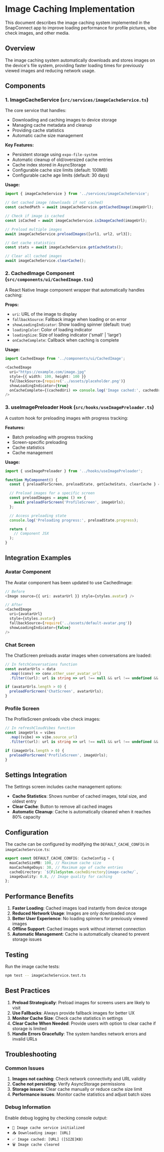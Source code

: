 # Image Caching Implementation

This document describes the image caching system implemented in the SnapConnect app to improve loading performance for profile pictures, vibe check images, and other media.

## Overview

The image caching system automatically downloads and stores images on the device's file system, providing faster loading times for previously viewed images and reducing network usage.

## Components

### 1. ImageCacheService (`src/services/imageCacheService.ts`)

The core service that handles:

- Downloading and caching images to device storage
- Managing cache metadata and cleanup
- Providing cache statistics
- Automatic cache size management

**Key Features:**

- Persistent storage using `expo-file-system`
- Automatic cleanup of old/oversized cache entries
- Cache index stored in AsyncStorage
- Configurable cache size limits (default: 100MB)
- Configurable cache age limits (default: 30 days)

**Usage:**

```typescript
import { imageCacheService } from '../services/imageCacheService';

// Get cached image (downloads if not cached)
const cachedPath = await imageCacheService.getCachedImage(imageUrl);

// Check if image is cached
const isCached = await imageCacheService.isImageCached(imageUrl);

// Preload multiple images
await imageCacheService.preloadImages([url1, url2, url3]);

// Get cache statistics
const stats = await imageCacheService.getCacheStats();

// Clear all cached images
await imageCacheService.clearCache();
```

### 2. CachedImage Component (`src/components/ui/CachedImage.tsx`)

A React Native Image component wrapper that automatically handles caching:

**Props:**

- `uri`: URL of the image to display
- `fallbackSource`: Fallback image when loading or on error
- `showLoadingIndicator`: Show loading spinner (default: true)
- `loadingColor`: Color of loading indicator
- `loadingSize`: Size of loading indicator ('small' | 'large')
- `onCacheComplete`: Callback when caching is complete

**Usage:**

```typescript
import CachedImage from '../components/ui/CachedImage';

<CachedImage
  uri="https://example.com/image.jpg"
  style={{ width: 100, height: 100 }}
  fallbackSource={require('../assets/placeholder.png')}
  showLoadingIndicator={true}
  onCacheComplete={(cachedUri) => console.log('Image cached:', cachedUri)}
/>
```

### 3. useImagePreloader Hook (`src/hooks/useImagePreloader.ts`)

A custom hook for preloading images with progress tracking:

**Features:**

- Batch preloading with progress tracking
- Screen-specific preloading
- Cache statistics
- Cache management

**Usage:**

```typescript
import { useImagePreloader } from '../hooks/useImagePreloader';

function MyComponent() {
  const { preloadForScreen, preloadState, getCacheStats, clearCache } = useImagePreloader();

  // Preload images for a specific screen
  const preloadImages = async () => {
    await preloadForScreen('ProfileScreen', imageUrls);
  };

  // Access preloading state
  console.log('Preloading progress:', preloadState.progress);

  return (
    // Component JSX
  );
}
```

## Integration Examples

### Avatar Component

The Avatar component has been updated to use CachedImage:

```typescript
// Before
<Image source={{ uri: avatarUrl }} style={styles.avatar} />

// After
<CachedImage
  uri={avatarUrl}
  style={styles.avatar}
  fallbackSource={require('../assets/default-avatar.png')}
  showLoadingIndicator={false}
/>
```

### Chat Screen

The ChatScreen preloads avatar images when conversations are loaded:

```typescript
// In fetchConversations function
const avatarUrls = data
  .map((conv) => conv.other_user_avatar_url)
  .filter((url): url is string => url !== null && url !== undefined && url.trim() !== '');

if (avatarUrls.length > 0) {
  preloadForScreen('ChatScreen', avatarUrls);
}
```

### Profile Screen

The ProfileScreen preloads vibe check images:

```typescript
// In refreshCloudVibes function
const imageUrls = vibes
  .map((vibe) => vibe.source_url)
  .filter((url): url is string => url !== null && url !== undefined && url.trim() !== '');

if (imageUrls.length > 0) {
  preloadForScreen('ProfileScreen', imageUrls);
}
```

## Settings Integration

The Settings screen includes cache management options:

- **Cache Statistics**: Shows number of cached images, total size, and oldest entry
- **Clear Cache**: Button to remove all cached images
- **Automatic Cleanup**: Cache is automatically cleaned when it reaches 80% capacity

## Configuration

The cache can be configured by modifying the `DEFAULT_CACHE_CONFIG` in `imageCacheService.ts`:

```typescript
export const DEFAULT_CACHE_CONFIG: CacheConfig = {
  maxCacheSizeMB: 100, // Maximum cache size
  maxCacheAgeDays: 30, // Maximum age of cache entries
  cacheDirectory: `${FileSystem.cacheDirectory}image-cache/`,
  imageQuality: 0.8, // Image quality for caching
};
```

## Performance Benefits

1. **Faster Loading**: Cached images load instantly from device storage
2. **Reduced Network Usage**: Images are only downloaded once
3. **Better User Experience**: No loading spinners for previously viewed images
4. **Offline Support**: Cached images work without internet connection
5. **Automatic Management**: Cache is automatically cleaned to prevent storage issues

## Testing

Run the image cache tests:

```bash
npm test -- imageCacheService.test.ts
```

## Best Practices

1. **Preload Strategically**: Preload images for screens users are likely to visit
2. **Use Fallbacks**: Always provide fallback images for better UX
3. **Monitor Cache Size**: Check cache statistics in settings
4. **Clear Cache When Needed**: Provide users with option to clear cache if storage is limited
5. **Handle Errors Gracefully**: The system handles network errors and invalid URLs

## Troubleshooting

### Common Issues

1. **Images not caching**: Check network connectivity and URL validity
2. **Cache not persisting**: Verify AsyncStorage permissions
3. **Storage issues**: Clear cache manually or reduce cache size limit
4. **Performance issues**: Monitor cache statistics and adjust batch sizes

### Debug Information

Enable debug logging by checking console output:

- `📸 Image cache service initialized`
- `📥 Downloading image: [URL]`
- `✅ Image cached: [URL] ([SIZE]KB)`
- `🗑️ Image cache cleared`
